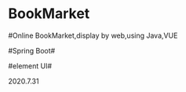 # BookMarket
#Online BookMarket,display by web,using Java,VUE

#Spring Boot#

#element UI#

2020.7.31
